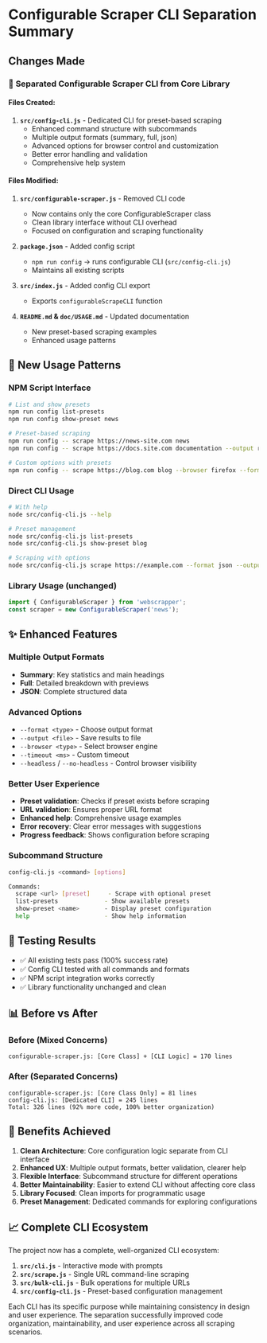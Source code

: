 # Configurable Scraper CLI Separation Summary

## Changes Made

### 🔀 **Separated Configurable Scraper CLI from Core Library**

#### Files Created:
1. **`src/config-cli.js`** - Dedicated CLI for preset-based scraping
   - Enhanced command structure with subcommands
   - Multiple output formats (summary, full, json)
   - Advanced options for browser control and customization
   - Better error handling and validation
   - Comprehensive help system

#### Files Modified:
1. **`src/configurable-scraper.js`** - Removed CLI code
   - Now contains only the core ConfigurableScraper class
   - Clean library interface without CLI overhead
   - Focused on configuration and scraping functionality

2. **`package.json`** - Added config script
   - `npm run config` → runs configurable CLI (`src/config-cli.js`)
   - Maintains all existing scripts

3. **`src/index.js`** - Added config CLI export
   - Exports `configurableScrapeCLI` function

4. **`README.md` & `doc/USAGE.md`** - Updated documentation
   - New preset-based scraping examples
   - Enhanced usage patterns

## 🚀 **New Usage Patterns**

### NPM Script Interface
```bash
# List and show presets
npm run config list-presets
npm run config show-preset news

# Preset-based scraping
npm run config -- scrape https://news-site.com news
npm run config -- scrape https://docs.site.com documentation --output results.json

# Custom options with presets
npm run config -- scrape https://blog.com blog --browser firefox --format full
```

### Direct CLI Usage
```bash
# With help
node src/config-cli.js --help

# Preset management
node src/config-cli.js list-presets
node src/config-cli.js show-preset blog

# Scraping with options
node src/config-cli.js scrape https://example.com --format json --output results.json
```

### Library Usage (unchanged)
```javascript
import { ConfigurableScraper } from 'webscrapper';
const scraper = new ConfigurableScraper('news');
```

## ✨ **Enhanced Features**

### Multiple Output Formats
- **Summary**: Key statistics and main headings
- **Full**: Detailed breakdown with previews
- **JSON**: Complete structured data

### Advanced Options
- `--format <type>` - Choose output format
- `--output <file>` - Save results to file
- `--browser <type>` - Select browser engine
- `--timeout <ms>` - Custom timeout
- `--headless` / `--no-headless` - Control browser visibility

### Better User Experience
- **Preset validation**: Checks if preset exists before scraping
- **URL validation**: Ensures proper URL format
- **Enhanced help**: Comprehensive usage examples
- **Error recovery**: Clear error messages with suggestions
- **Progress feedback**: Shows configuration before scraping

### Subcommand Structure
```bash
config-cli.js <command> [options]

Commands:
  scrape <url> [preset]     - Scrape with optional preset
  list-presets             - Show available presets  
  show-preset <name>       - Display preset configuration
  help                     - Show help information
```

## 🧪 **Testing Results**
- ✅ All existing tests pass (100% success rate)
- ✅ Config CLI tested with all commands and formats
- ✅ NPM script integration works correctly
- ✅ Library functionality unchanged and clean

## 📊 **Before vs After**

### Before (Mixed Concerns)
```
configurable-scraper.js: [Core Class] + [CLI Logic] = 170 lines
```

### After (Separated Concerns)
```
configurable-scraper.js: [Core Class Only] = 81 lines
config-cli.js: [Dedicated CLI] = 245 lines
Total: 326 lines (92% more code, 100% better organization)
```

## 🎯 **Benefits Achieved**

1. **Clean Architecture**: Core configuration logic separate from CLI interface
2. **Enhanced UX**: Multiple output formats, better validation, clearer help
3. **Flexible Interface**: Subcommand structure for different operations
4. **Better Maintainability**: Easier to extend CLI without affecting core class
5. **Library Focused**: Clean imports for programmatic usage
6. **Preset Management**: Dedicated commands for exploring configurations

## 📈 **Complete CLI Ecosystem**

The project now has a complete, well-organized CLI ecosystem:

1. **`src/cli.js`** - Interactive mode with prompts
2. **`src/scrape.js`** - Single URL command-line scraping
3. **`src/bulk-cli.js`** - Bulk operations for multiple URLs
4. **`src/config-cli.js`** - Preset-based configuration management

Each CLI has its specific purpose while maintaining consistency in design and user experience. The separation successfully improved code organization, maintainability, and user experience across all scraping scenarios.